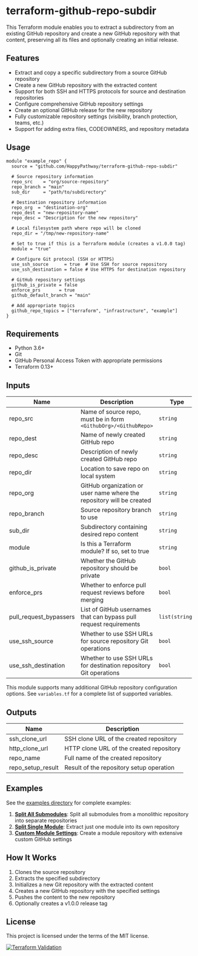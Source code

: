 # terraform-github-repo-subdir

This Terraform module enables you to extract a subdirectory from an existing GitHub repository and create a new GitHub repository with that content, preserving all its files and optionally creating an initial release.

## Features

- Extract and copy a specific subdirectory from a source GitHub repository
- Create a new GitHub repository with the extracted content
- Support for both SSH and HTTPS protocols for source and destination repositories
- Configure comprehensive GitHub repository settings
- Create an optional GitHub release for the new repository
- Fully customizable repository settings (visibility, branch protection, teams, etc.)
- Support for adding extra files, CODEOWNERS, and repository metadata

## Usage

```hcl
module "example_repo" {
  source = "github.com/HappyPathway/terraform-github-repo-subdir"

  # Source repository information
  repo_src    = "org/source-repository"
  repo_branch = "main"
  sub_dir     = "path/to/subdirectory"

  # Destination repository information
  repo_org  = "destination-org"
  repo_dest = "new-repository-name"
  repo_desc = "Description for the new repository"

  # Local filesystem path where repo will be cloned
  repo_dir = "/tmp/new-repository-name"

  # Set to true if this is a Terraform module (creates a v1.0.0 tag)
  module = "true"

  # Configure Git protocol (SSH or HTTPS)
  use_ssh_source      = true  # Use SSH for source repository
  use_ssh_destination = false # Use HTTPS for destination repository
  
  # GitHub repository settings
  github_is_private = false
  enforce_prs       = true
  github_default_branch = "main"
  
  # Add appropriate topics
  github_repo_topics = ["terraform", "infrastructure", "example"]
}
```

## Requirements

- Python 3.6+
- Git
- GitHub Personal Access Token with appropriate permissions
- Terraform 0.13+

## Inputs

| Name | Description | Type | Default | Required |
|------|-------------|------|---------|:--------:|
| repo_src | Name of source repo, must be in form `<GithubOrg>/<GithubRepo>` | `string` | n/a | yes |
| repo_dest | Name of newly created GitHub repo | `string` | n/a | yes |
| repo_desc | Description of newly created GitHub repo | `string` | n/a | yes |
| repo_dir | Location to save repo on local system | `string` | n/a | yes |
| repo_org | GitHub organization or user name where the repository will be created | `string` | n/a | yes |
| repo_branch | Source repository branch to use | `string` | `"master"` | no |
| sub_dir | Subdirectory containing desired repo content | `string` | `false` | no |
| module | Is this a Terraform module? If so, set to true | `string` | `false` | no |
| github_is_private | Whether the GitHub repository should be private | `bool` | `false` | no |
| enforce_prs | Whether to enforce pull request reviews before merging | `bool` | `true` | no |
| pull_request_bypassers | List of GitHub usernames that can bypass pull request requirements | `list(string)` | `[]` | no |
| use_ssh_source | Whether to use SSH URLs for source repository Git operations | `bool` | `true` | no |
| use_ssh_destination | Whether to use SSH URLs for destination repository Git operations | `bool` | `true` | no |

This module supports many additional GitHub repository configuration options. See `variables.tf` for a complete list of supported variables.

## Outputs

| Name | Description |
|------|-------------|
| ssh_clone_url | SSH clone URL of the created repository |
| http_clone_url | HTTP clone URL of the created repository |
| repo_name | Full name of the created repository |
| repo_setup_result | Result of the repository setup operation |

## Examples

See the [examples directory](./examples) for complete examples:

1. **[Split All Submodules](./examples/split_monolith.tf)**: Split all submodules from a monolithic repository into separate repositories
2. **[Split Single Module](./examples/split_single_module.tf)**: Extract just one module into its own repository
3. **[Custom Module Settings](./examples/module_with_custom_settings.tf)**: Create a module repository with extensive custom GitHub settings

## How It Works

1. Clones the source repository
2. Extracts the specified subdirectory
3. Initializes a new Git repository with the extracted content
4. Creates a new GitHub repository with the specified settings
5. Pushes the content to the new repository
6. Optionally creates a v1.0.0 release tag

## License

This project is licensed under the terms of the MIT license.

[![Terraform Validation](https://github.com/HappyPathway/terraform-github-repo-subdir/actions/workflows/terraform.yaml/badge.svg)](https://github.com/HappyPathway/terraform-github-repo-subdir/actions/workflows/terraform.yaml)

